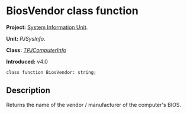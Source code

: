 # BiosVendor class function #

**Project:** [System Information Unit](SystemInformationUnit.md).

**Unit:** _PJSysInfo_.

**Class:** _[TPJComputerInfo](TPJComputerInfo.md)_

**Introduced:** v4.0

```
class function BiosVendor: string;
```

## Description ##

Returns the name of the vendor / manufacturer of the computer's BIOS.